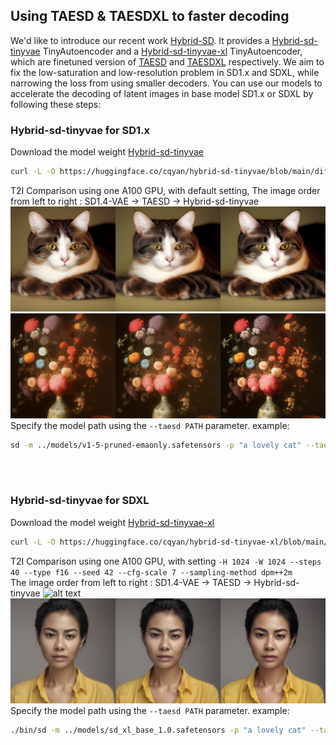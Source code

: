 ## Using TAESD & TAESDXL to faster decoding

We'd like to introduce our recent work [Hybrid-SD](https://github.com/bytedance/Hybrid-SD.git). It provides a [Hybrid-sd-tinyvae](https://huggingface.co/cqyan/hybrid-sd-tinyvae) TinyAutoencoder and a [Hybrid-sd-tinyvae-xl](https://huggingface.co/cqyan/hybrid-sd-tinyvae-xl) TinyAutoencoder, which are finetuned version of [TAESD](https://huggingface.co/madebyollin/taesd) and [TAESDXL](https://huggingface.co/madebyollin/taesdxl) respectively. We aim to fix the low-saturation and low-resolution problem in SD1.x and SDXL, while narrowing the loss from using smaller decoders. You can use our models to accelerate the decoding of latent images in base model SD1.x or SDXL by following these steps:


### Hybrid-sd-tinyvae for SD1.x
Download the model weight [Hybrid-sd-tinyvae](https://huggingface.co/cqyan/hybrid-sd-tinyvae) 
```bash
curl -L -O https://huggingface.co/cqyan/hybrid-sd-tinyvae/blob/main/diffusion_pytorch_model.safetensors
```

T2I Comparison using one A100 GPU, with default setting,  The image order from left to right : SD1.4-VAE -> TAESD -> Hybrid-sd-tinyvae
![alt text](image.png)
![alt text](image-1.png)
Specify the model path using the `--taesd PATH` parameter. example:
```bash
sd -m ../models/v1-5-pruned-emaonly.safetensors -p "a lovely cat" --taesd ../models/diffusion_pytorch_model.safetensors
```
<br />
<br />




### Hybrid-sd-tinyvae for SDXL
Download the model weight [Hybrid-sd-tinyvae-xl](https://huggingface.co/cqyan/hybrid-sd-tinyvae-xl) 
```bash
curl -L -O https://huggingface.co/cqyan/hybrid-sd-tinyvae-xl/blob/main/diffusion_pytorch_model.safetensors
```
T2I Comparison using one A100 GPU, with setting `-H 1024 -W 1024 --steps 40 --type f16 --seed 42 --cfg-scale 7 --sampling-method dpm++2m` \
The image order from left to right : SD1.4-VAE -> TAESD -> Hybrid-sd-tinyvae
![alt text](image-2.png)
![alt text](image-3.png)
Specify the model path using the `--taesd PATH` parameter. example:
```bash
./bin/sd -m ../models/sd_xl_base_1.0.safetensors -p "a lovely cat" --taesd ../models/diffusion_pytorch_model.safetensors -H 1024 -W 1024 --steps 40 --type f16 --seed 42 --cfg-scale 7 --sampling-method dpm++2m --rng cuda -v

```
